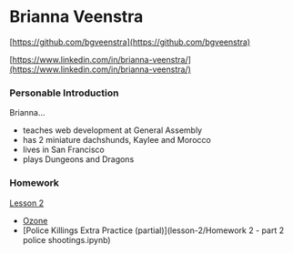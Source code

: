 # Brianna Veenstra



[https://github.com/bgveenstra](https://github.com/bgveenstra)

[https://www.linkedin.com/in/brianna-veenstra/](https://www.linkedin.com/in/brianna-veenstra/)

### Personable Introduction

Brianna...
* teaches web development at General Assembly
* has 2 miniature dachshunds, Kaylee and Morocco
* lives in San Francisco
* plays Dungeons and Dragons


### Homework

[Lesson 2](lesson-2)
- [Ozone](lesson-2/homework-02-the-pandas-library-starter-code.ipynb)  
- [Police Killings Extra Practice (partial)](lesson-2/Homework 2 - part 2 police shootings.ipynb)
